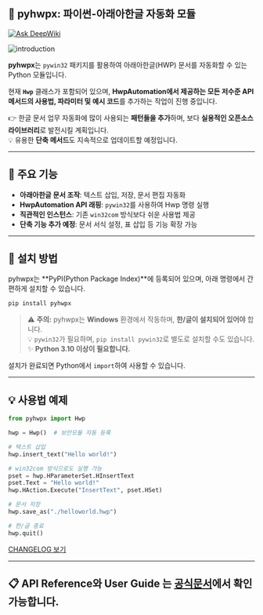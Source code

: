 ## 🐍 pyhwpx: 파이썬-아래아한글 자동화 모듈

[![Ask DeepWiki](https://deepwiki.com/badge.svg)](https://deepwiki.com/martiniifun/pyhwpx)

![introduction](https://raw.githubusercontent.com/martiniifun/pyhwpx/master/docs/assets/introduce.gif
)

**pyhwpx**는 `pywin32` 패키지를 활용하여 아래아한글(HWP) 문서를 자동화할 수 있는 Python 모듈입니다.  

현재 **`Hwp`** 클래스가 포함되어 있으며, **HwpAutomation에서 제공하는 모든 저수준 API 메서드의 사용법, 파라미터 및 예시 코드**를 추가하는 작업이 진행 중입니다.  

👉 한글 문서 업무 자동화에 많이 사용되는 **패턴들을 추가**하며, 보다 **실용적인 오픈소스 라이브러리**로 발전시킬 계획입니다.  
💡 유용한 **단축 메서드**도 지속적으로 업데이트할 예정입니다.

---

## **📌 주요 기능**
- **아래아한글 문서 조작**: 텍스트 삽입, 저장, 문서 편집 자동화
- **HwpAutomation API 래핑**: `pywin32`를 사용하여 Hwp 명령 실행
- **직관적인 인스턴스**: 기존 `win32com` 방식보다 쉬운 사용법 제공
- **단축 기능 추가 예정**: 문서 서식 설정, 표 삽입 등 기능 확장 가능  

---

## **🚀 설치 방법**
pyhwpx는 **PyPI(Python Package Index)**에 등록되어 있으며, 아래 명령에서 간편하게 설치할 수 있습니다.

```bash
pip install pyhwpx
```

> ⚠️ **주의:** pyhwpx는 **Windows** 환경에서 작동하며, **한/글이 설치되어 있어야** 합니다.  
> 💡 `pywin32`가 필요하며, `pip install pywin32`로 별도로 설치할 수도 있습니다.
> ✨ **Python 3.10 이상이 필요합니다.**

설치가 완료되면 Python에서 `import`하여 사용할 수 있습니다.

---

## **💡 사용법 예제**
```python
from pyhwpx import Hwp

hwp = Hwp()  # 보안모듈 자동 등록

# 텍스트 삽입
hwp.insert_text("Hello world!")

# win32com 방식으로도 실행 가능
pset = hwp.HParameterSet.HInsertText
pset.Text = "Hello world!"
hwp.HAction.Execute("InsertText", pset.HSet)

# 문서 저장
hwp.save_as("./helloworld.hwp")

# 한/글 종료
hwp.quit()
```

[CHANGELOG 보기](https://github.com/martiniifun/pyhwpx/blob/master/CHANGELOG.md)

---

## **📋 API Reference와 User Guide 는 [공식문서](https://martiniifun.github.io/pyhwpx/)에서 확인 가능합니다.**

